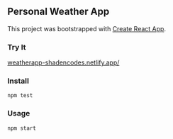 ## Personal Weather App

This project was bootstrapped with [Create React App](https://github.com/facebook/create-react-app).

### Try It
[weatherapp-shadencodes.netlify.app/](https://weatherapp-shadencodes.netlify.app/)

### Install

`npm test`

### Usage

`npm start`
